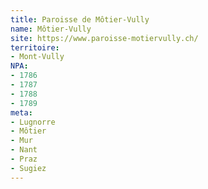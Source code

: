 ```yaml
---
title: Paroisse de Môtier-Vully
name: Môtier-Vully
site: https://www.paroisse-motiervully.ch/
territoire:
- Mont-Vully
NPA:
- 1786
- 1787
- 1788
- 1789
meta:
- Lugnorre
- Môtier
- Mur
- Nant
- Praz
- Sugiez
---
```

